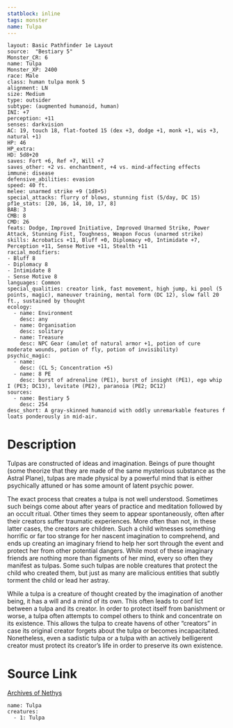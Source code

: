 ```yaml
---
statblock: inline
tags: monster
name: Tulpa
---
```

```statblock
layout: Basic Pathfinder 1e Layout
source:  "Bestiary 5"
Monster_CR: 6
name: Tulpa
Monster_XP: 2400
race: Male
class: human tulpa monk 5
alignment: LN
size: Medium
type: outsider
subtype: (augmented humanoid, human)
INI: +7
perception: +11
senses: darkvision
AC: 19, touch 18, flat-footed 15 (dex +3, dodge +1, monk +1, wis +3, natural +1)
HP: 46
HP_extra: 
HD: 5d8+20
saves: Fort +6, Ref +7, Will +7
saves_other: +2 vs. enchantment, +4 vs. mind-affecting effects
immune: disease
defensive_abilities: evasion
speed: 40 ft.
melee: unarmed strike +9 (1d8+5)
special_attacks: flurry of blows, stunning fist (5/day, DC 15)
pf1e_stats: [20, 16, 14, 10, 17, 8]
BAB: 3
CMB: 8
CMD: 26
feats: Dodge, Improved Initiative, Improved Unarmed Strike, Power Attack, Stunning Fist, Toughness, Weapon Focus (unarmed strike)
skills: Acrobatics +11, Bluff +0, Diplomacy +0, Intimidate +7, Perception +11, Sense Motive +11, Stealth +11
racial_modifiers:
- Bluff 8
- Diplomacy 8
- Intimidate 8
- Sense Motive 8
languages: Common
special_qualities: creator link, fast movement, high jump, ki pool (5 points, magic), maneuver training, mental form (DC 12), slow fall 20 ft., sustained by thought
ecology:
  - name: Environment
    desc: any
  - name: Organisation
    desc: solitary
  - name: Treasure
    desc: NPC Gear (amulet of natural armor +1, potion of cure moderate wounds, potion of fly, potion of invisibility)
psychic_magic:
  - name:
    desc: (CL 5; Concentration +5)
  - name: 8 PE
    desc: burst of adrenaline (PE1), burst of insight (PE1), ego whip I (PE3; DC13), levitate (PE2), paranoia (PE2; DC12)
sources:
  - name: Bestiary 5
    desc: 254
desc_short: A gray-skinned humanoid with oddly unremarkable features f loats ponderously in mid-air.
```
# Description
Tulpas are constructed of ideas and imagination. Beings of pure thought (some theorize that they are made of the same mysterious substance as the Astral Plane), tulpas are made physical by a powerful mind that is either psychically attuned or has some amount of latent psychic power.

 The exact process that creates a tulpa is not well understood. Sometimes such beings come about after years of practice and meditation followed by an occult ritual. Other times they seem to appear spontaneously, often after their creators suffer traumatic experiences. More often than not, in these latter cases, the creators are children. Such a child witnesses something horrific or far too strange for her nascent imagination to comprehend, and ends up creating an imaginary friend to help her sort through the event and protect her from other potential dangers. While most of these imaginary friends are nothing more than figments of her mind, every so often they manifest as tulpas. Some such tulpas are noble creatures that protect the child who created them, but just as many are malicious entities that subtly torment the child or lead her astray.

 While a tulpa is a creature of thought created by the imagination of another being, it has a will and a mind of its own. This often leads to conf lict between a tulpa and its creator. In order to protect itself from banishment or worse, a tulpa often attempts to compel others to think and concentrate on its existence. This allows the tulpa to create havens of other “creators” in case its original creator forgets about the tulpa or becomes incapacitated. Nonetheless, even a sadistic tulpa or a tulpa with an actively belligerent creator must protect its creator’s life in order to preserve its own existence.
# Source Link
[Archives of Nethys](https://aonprd.com/MonsterDisplay.aspx?ItemName=Tulpa)
```encounter-table
name: Tulpa
creatures:
  - 1: Tulpa
```
